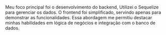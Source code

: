 Meu foco principal foi o desenvolvimento do backend, Utilizei o Sequelize para gerenciar os dados. O frontend foi simplificado, servindo apenas para demonstrar as funcionalidades. Essa abordagem me permitiu destacar minhas habilidades em lógica de negócios e integração com o banco de dados.
